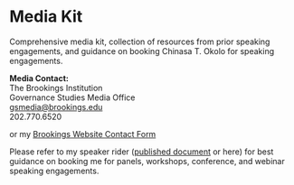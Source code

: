 # Media Kit
Comprehensive media kit, collection of resources from prior speaking engagements, and guidance on booking Chinasa T. Okolo for speaking engagements.

**Media Contact:** \
The Brookings Institution \
Governance Studies Media Office \
gsmedia@brookings.edu \
202.770.6520

or my [Brookings Website Contact Form](https://www.brookings.edu/people/chinasa-t-okolo/)

Please refer to my speaker rider ([published document](https://docs.google.com/document/d/e/2PACX-1vTM_tx4L2vHMlje0B1CFRSvxyZLxptocg5zGQDQZcYK5Tf55ZebnemmsSyBhRczsHr736WMz1Nr59RT/pub) or here) for best guidance on booking me for panels, workshops, conference, and webinar speaking engagements.

